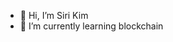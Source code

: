 - 👋 Hi, I’m Siri Kim
- 🌱 I’m currently learning blockchain

<!---
SiriKim/SiriKim is a ✨ special ✨ repository because its `README.md` (this file) appears on your GitHub profile.
You can click the Preview link to take a look at your changes.
--->
